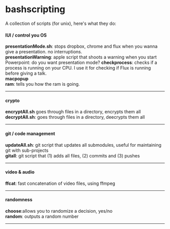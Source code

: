 bashscripting
=============

A collection of scripts (for unix), here's what they do:

#### IUI / control you OS
**presentationMode.sh**: stops dropbox, chrome and flux when you wanna give a presentation. no interruptions.   
**presentationWarning**: apple script that shoots a warning when you start Powerpoint: do you want presentation mode?
**checkprocess**: checks if a process is running on your CPU. I use it for checking if Flux is running before giving a talk.  
**macpopup**	  
**ram**: tells you how the ram is going.  
* * *
#### crypto
**encryptAll.sh**	goes through files in a directory, encrypts them all  
**decryptAll.sh**: goes through files in a directory, deecrypts them all  
* * *
#### git / code management
**updateAll.sh**:	git script that updates all submodules, useful for maintaining git with sub-projects  
**gitall**: git script that (1) adds all files, (2) commits and (3) pushes  
* * *
#### video & audio
**ffcat**: fast concatenation of video files, using ffmpeg
* * *
#### randomness
**choose**:allows you to randomize a decision, yes/no  
**random**: outputs a random number  
* * *



